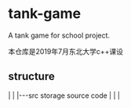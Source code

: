 # tank-game
A tank game for school project.

本仓库是2019年7月东北大学c++课设
## structure
|
|
|---src  storage source code
|
|
|
